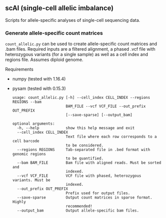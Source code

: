 ## scAI (single-cell allelic imbalance)
Scripts for allele-specific analyses of single-cell sequencing data.

### Generate allele-specific count matrices

`count_allelic.py` can be used to create allele-specific count matrices and .bam files. Required inputs are a filtered alignment, a phased .vcf file with heterozygous variants (for a single sample) as well as a cell index and regions file. Assumes diploid genome.

Requirements

- numpy (tested with 1.16.4)
- pysam (tested with 0.15.3)

      usage: count_allelic.py [-h] --cell_index CELL_INDEX --regions REGIONS --bam
                              BAM_FILE --vcf VCF_FILE --out_prefix OUT_PREFIX
                              [--save-sparse] [--output_bam]

      optional arguments:
        -h, --help            show this help message and exit
        --cell_index CELL_INDEX
                              Text file where each row corresponds to a cell barcode
                              to be considered.
        --regions REGIONS     Tab-separated file in .bed format with genomic regions
                              to be quantified.
        --bam BAM_FILE        Bam file with aligned reads. Must be sorted and
                              indexed.
        --vcf VCF_FILE        VCF file with phased, heterozygous variants. Must be
                              indexed.
        --out_prefix OUT_PREFIX
                              Prefix used for output files.
        --save-sparse         Output count matrices in sparse format. Highly
                              recommended!
        --output_bam          Output allele-specific bam files.
